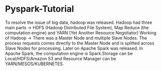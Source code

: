 # Pyspark-Tutorial

To resolve the issue of big data, hadoop was released.
Hadoop had three main parts -> HDFS (Hadoop Distributed File System), Map Reduce (the computation engine) and YARN (Yet Another Resource Negotiator)
Working of Hadoop -> There was a Master Node and multiple Slave Nodes. The process requests comes directly to the Master Node and is splitted across Slave Nodes for processing.
Later on Apache Spark was released. In Apache Spark, the computation engine is Spark.Storage can be Local/HDFS/Amazon S3 and Resource Manager can be YARN/MESOS/KUBERNETES.
